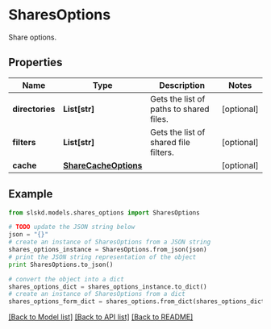 # SharesOptions

Share options.

## Properties
Name | Type | Description | Notes
------------ | ------------- | ------------- | -------------
**directories** | **List[str]** | Gets the list of paths to shared files. | [optional]
**filters** | **List[str]** | Gets the list of shared file filters. | [optional]
**cache** | [**ShareCacheOptions**](ShareCacheOptions.md) |  | [optional]

## Example

```python
from slskd.models.shares_options import SharesOptions

# TODO update the JSON string below
json = "{}"
# create an instance of SharesOptions from a JSON string
shares_options_instance = SharesOptions.from_json(json)
# print the JSON string representation of the object
print SharesOptions.to_json()

# convert the object into a dict
shares_options_dict = shares_options_instance.to_dict()
# create an instance of SharesOptions from a dict
shares_options_form_dict = shares_options.from_dict(shares_options_dict)
```
[[Back to Model list]](../README.md#documentation-for-models) [[Back to API list]](../README.md#documentation-for-api-endpoints) [[Back to README]](../README.md)
